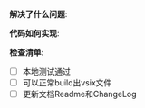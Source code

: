 <!-- 非常感谢你的PR，请花一点时间填一下下面的问题 -->

**解决了什么问题**:


**代码如何实现**:


**检查清单**:


<!--
  确认已完成的请在[ ]中写入字符x
  例子:
    - [x] 本地测试通过
-->
- [ ] 本地测试通过
- [ ] 可以正常build出vsix文件
- [ ] 更新文档Readme和ChangeLog
